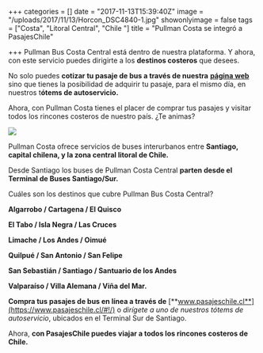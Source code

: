 +++
categories = []
date = "2017-11-13T15:39:40Z"
image = "/uploads/2017/11/13/Horcon_DSC4840-1.jpg"
showonlyimage = false
tags = ["Costa", "Litoral Central", "Chile "]
title = "Pullman Costa se integró a PasajesChile"

+++
Pullman Bus Costa Central está dentro de nuestra plataforma. Y ahora, con este servicio puedes dirigirte a los **destinos costeros** que desees.

No solo puedes **cotizar tu pasaje de bus a través de nuestra** [**página web**](https://www.pasajeschile.cl/#!/) sino que tienes la posibilidad de adquirir tu pasaje, para el mismo día, en nuestros t**ótems de autoservicio.**

Ahora, con Pullman Costa tienes el placer de comprar tus pasajes y visitar todos los rincones costeros de nuestro país. ¿Te animas?

![](/uploads/2017/11/13/IMG_7193.jpg)

Pullman Costa ofrece servicios de buses interurbanos entre **Santiago, capital chilena, y la zona central litoral de Chile.**

Desde Santiago los buses de Pullman Costa Central **parten desde el Terminal de Buses Santiago/Sur.**

Cuáles son los destinos que cubre Pullman Bus Costa Central?

**Algarrobo / Cartagena / El Quisco**

**El Tabo / Isla Negra / Las Cruces**

**Limache / Los Andes / Oimué**

**Quilpué / San Antonio / San Felipe**

**San Sebastián / Santiago / Santuario de los Andes**

**Valparaíso / Villa Alemana / Viña del Mar.**

**Compra tus pasajes de bus en línea a través de** [**www.pasajeschile.cl**](https://www.pasajeschile.cl/#!/) o _dirígete a uno de nuestros tótems de autoservicio_, ubicados en el Terminal Sur de Santiago.

Ahora, **con PasajesChile puedes viajar a todos los rincones costeros de Chile.**